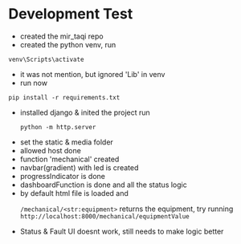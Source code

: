 # Development Test

<ul>

<li>created the mir_taqi repo

<li>created the python venv, run

</ul>

```shell
venv\Scripts\activate
```

<ul>

<li> it was not mention, but ignored 'Lib' in venv

<li> run now 
</ul>

```shell
pip install -r requirements.txt
```

<ul>
<li> installed django & inited the project run

`python -m http.server`

<li> set the static & media folder

<li> allowed host done

<li> function 'mechanical' created

<li> navbar(gradient) with led is created

<li> progressIndicator is done

<li> dashboardFunction is done and all the status logic

<li> by default html file is loaded and

`/mechanical/<str:equipment>`
returns the equipment, try running `http://localhost:8000/mechanical/equipmentValue`

<li> Status & Fault UI doesnt work, still needs to make logic better
</ul>
